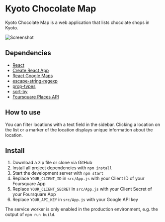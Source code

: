 # Kyoto Chocolate Map

Kyoto Chocolate Map is a web application that lists chocolate shops in Kyoto.

![Screenshot](https://firebasestorage.googleapis.com/v0/b/kyoto-chocolate-map.appspot.com/o/screenshot.png?alt=media&token=ac9976ef-29a7-4d2a-86e4-427f35791f73)

## Dependencies

- [React](https://reactjs.org/)
- [Create React App](https://github.com/facebook/create-react-app)
- [React Google Maps](https://github.com/tomchentw/react-google-maps)
- [escape-string-regexp](https://github.com/sindresorhus/escape-string-regexp)
- [prop-types](https://github.com/facebook/prop-types)
- [sort-by](https://github.com/kvnneff/sort-by)
- [Foursquare Places API](https://developer.foursquare.com/)

## How to use

You can filter locations with a text field in the sidebar. Clicking a location on the list or a marker of the location displays unique information about the location.

## Install

1. Download a zip file or clone via GitHub
2. Install all project dependencies with `npm install`
3. Start the development server with `npm start`
4. Replace `YOUR_CLIENT_ID` in `src/App.js` with your Client ID of your Foursquare App
5. Replace `YOUR_CLIENT_SECRET` in `src/App.js` with your Client Secret of your Foursquare App
6. Replace `YOUR_API_KEY` in `src/App.js` with your Google API key

The service worker is only enabled in the production environment, e.g. the output of `npm run build`.
